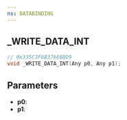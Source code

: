 ```yaml
---
ns: DATABINDING
---
```

## _WRITE_DATA_INT

```c
// 0x335C3F6B3766B8D9
void _WRITE_DATA_INT(Any p0, Any p1);
```

## Parameters
* **p0**:
* **p1**:
